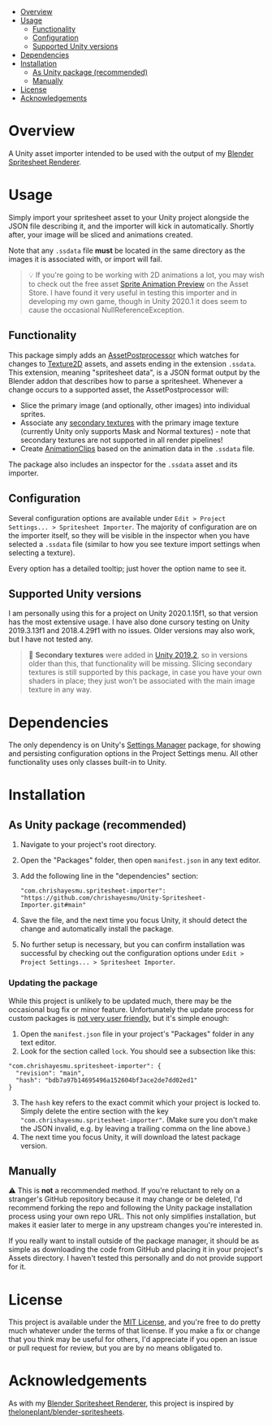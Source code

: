 - [Overview](#overview)
- [Usage](#usage)
  - [Functionality](#functionality)
  - [Configuration](#configuration)
  - [Supported Unity versions](#supported-unity-versions)
- [Dependencies](#dependencies)
- [Installation](#installation)
  - [As Unity package (recommended)](#as-unity-package-recommended)
  - [Manually](#manually)
- [License](#license)
- [Acknowledgements](#acknowledgements)

# Overview

A Unity asset importer intended to be used with the output of my [Blender Spritesheet Renderer](https://github.com/chrishayesmu/Blender-Spritesheet-Renderer).

# Usage

Simply import your spritesheet asset to your Unity project alongside the JSON file describing it, and the importer will kick in automatically. Shortly after, your image will be sliced and animations created. 

Note that any `.ssdata` file **must** be located in the same directory as the images it is associated with, or import will fail.

> :bulb: If you're going to be working with 2D animations a lot, you may wish to check out the free asset [Sprite Animation Preview](https://assetstore.unity.com/packages/tools/utilities/sprite-animation-preview-37611) on the Asset Store. I have found it very useful in testing this importer and in developing my own game, though in Unity 2020.1 it does seem to cause the occasional NullReferenceException.

## Functionality

This package simply adds an [AssetPostprocessor](https://docs.unity3d.com/ScriptReference/AssetPostprocessor.html) which watches for changes to [Texture2D](https://docs.unity3d.com/ScriptReference/Texture2D.html) assets, and assets ending in the extension `.ssdata`. This extension, meaning "spritesheet data", is a JSON format output by the Blender addon that describes how to parse a spritesheet. Whenever a change occurs to a supported asset, the AssetPostprocessor will:

* Slice the primary image (and optionally, other images) into individual sprites.
* Associate any [secondary textures](https://docs.unity3d.com/Packages/com.unity.render-pipelines.universal@7.0/manual/SecondaryTextures.html) with the primary image texture (currently Unity only supports Mask and Normal textures) - note that secondary textures are not supported in all render pipelines!
* Create [AnimationClips](https://docs.unity3d.com/ScriptReference/AnimationClip.html) based on the animation data in the `.ssdata` file.

The package also includes an inspector for the `.ssdata` asset and its importer.

## Configuration

Several configuration options are available under `Edit > Project Settings... > Spritesheet Importer`. The majority of configuration  are on the importer itself, so they will be visible in the inspector when you have selected a `.ssdata` file (similar to how you see texture import settings when selecting a texture).

Every option has a detailed tooltip; just hover the option name to see it.

## Supported Unity versions

I am personally using this for a project on Unity 2020.1.15f1, so that version has the most extensive usage. I have also done cursory testing on Unity 2019.3.13f1 and 2018.4.29f1 with no issues. Older versions may also work, but I have not tested any.

> :memo: **Secondary textures** were added in [Unity 2019.2](https://unity3d.com/unity/whats-new/2019.2.0), so in versions older than this, that functionality will be missing. Slicing secondary textures is still supported by this package, in case you have your own shaders in place; they just won't be associated with the main image texture in any way.

# Dependencies

The only dependency is on Unity's [Settings Manager](https://docs.unity3d.com/Packages/com.unity.settings-manager@1.0/manual/index.html) package, for showing and persisting configuration options in the Project Settings menu. All other functionality uses only classes built-in to Unity.

# Installation

## As Unity package (recommended)

1. Navigate to your project's root directory.
2. Open the "Packages" folder, then open `manifest.json` in any text editor.
3. Add the following line in the "dependencies" section:  

    `"com.chrishayesmu.spritesheet-importer": "https://github.com/chrishayesmu/Unity-Spritesheet-Importer.git#main"`

4. Save the file, and the next time you focus Unity, it should detect the change and automatically install the package.
5. No further setup is necessary, but you can confirm installation was successful by checking out the configuration options under `Edit > Project Settings... > Spritesheet Importer`.

<!-- omit in toc -->
### Updating the package

While this project is unlikely to be updated much, there may be the occasional bug fix or minor feature. Unfortunately the update process for custom packages is [not very user friendly](https://forum.unity.com/threads/custom-package-not-updating.696226/), but it's simple enough:

1. Open the `manifest.json` file in your project's "Packages" folder in any text editor.
2. Look for the section called `lock`. You should see a subsection like this:

```
"com.chrishayesmu.spritesheet-importer": {
  "revision": "main",
  "hash": "bdb7a97b14695496a152604bf3ace2de7dd02ed1"
}
```

3. The `hash` key refers to the exact commit which your project is locked to. Simply delete the entire section with the key `"com.chrishayesmu.spritesheet-importer"`. (Make sure you don't make the JSON invalid, e.g. by leaving a trailing comma on the line above.)
4. The next time you focus Unity, it will download the latest package version.

## Manually

:warning: This is **not** a recommended method. If you're reluctant to rely on a stranger's GitHub repository because it may change or be deleted, I'd recommend forking the repo and following the Unity package installation process using your own repo URL. This not only simplifies installation, but makes it easier later to merge in any upstream changes you're interested in.

If you really want to install outside of the package manager, it should be as simple as downloading the code from GitHub and placing it in your project's Assets directory. I haven't tested this personally and do not provide support for it.

# License

This project is available under the [MIT License](LICENSE), and you're free to do pretty much whatever under the terms of that license. If you make a fix or change that you think may be useful for others, I'd appreciate if you open an issue or pull request for review, but you are by no means obligated to.

# Acknowledgements

As with my [Blender Spritesheet Renderer](https://github.com/chrishayesmu/Blender-Spritesheet-Renderer), this project is inspired by [theloneplant/blender-spritesheets](https://github.com/theloneplant/blender-spritesheets/).